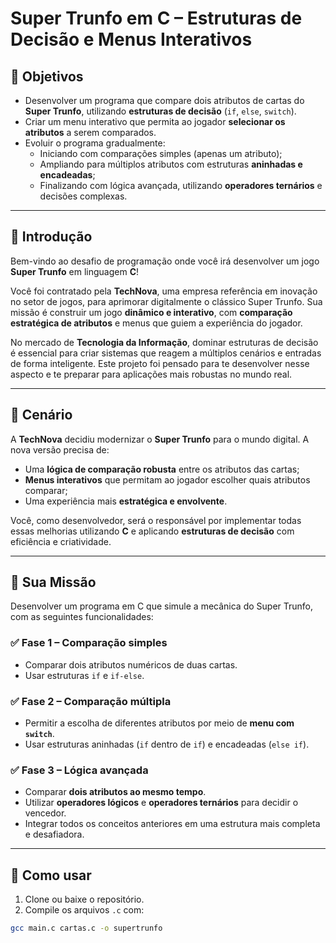 # Super Trunfo em C – Estruturas de Decisão e Menus Interativos

## 🎯 Objetivos

- Desenvolver um programa que compare dois atributos de cartas do **Super Trunfo**, utilizando **estruturas de decisão** (`if`, `else`, `switch`).
- Criar um menu interativo que permita ao jogador **selecionar os atributos** a serem comparados.
- Evoluir o programa gradualmente:
  - Iniciando com comparações simples (apenas um atributo);
  - Ampliando para múltiplos atributos com estruturas **aninhadas e encadeadas**;
  - Finalizando com lógica avançada, utilizando **operadores ternários** e decisões complexas.

---

## 📘 Introdução

Bem-vindo ao desafio de programação onde você irá desenvolver um jogo **Super Trunfo** em linguagem **C**!

Você foi contratado pela **TechNova**, uma empresa referência em inovação no setor de jogos, para aprimorar digitalmente o clássico Super Trunfo. Sua missão é construir um jogo **dinâmico e interativo**, com **comparação estratégica de atributos** e menus que guiem a experiência do jogador.

No mercado de **Tecnologia da Informação**, dominar estruturas de decisão é essencial para criar sistemas que reagem a múltiplos cenários e entradas de forma inteligente. Este projeto foi pensado para te desenvolver nesse aspecto e te preparar para aplicações mais robustas no mundo real.

---

## 🧪 Cenário

A **TechNova** decidiu modernizar o **Super Trunfo** para o mundo digital. A nova versão precisa de:

- Uma **lógica de comparação robusta** entre os atributos das cartas;
- **Menus interativos** que permitam ao jogador escolher quais atributos comparar;
- Uma experiência mais **estratégica e envolvente**.

Você, como desenvolvedor, será o responsável por implementar todas essas melhorias utilizando **C** e aplicando **estruturas de decisão** com eficiência e criatividade.

---

## 🧭 Sua Missão

Desenvolver um programa em C que simule a mecânica do Super Trunfo, com as seguintes funcionalidades:

### ✅ Fase 1 – Comparação simples
- Comparar dois atributos numéricos de duas cartas.
- Usar estruturas `if` e `if-else`.

### ✅ Fase 2 – Comparação múltipla
- Permitir a escolha de diferentes atributos por meio de **menu com `switch`**.
- Usar estruturas aninhadas (`if` dentro de `if`) e encadeadas (`else if`).

### ✅ Fase 3 – Lógica avançada
- Comparar **dois atributos ao mesmo tempo**.
- Utilizar **operadores lógicos** e **operadores ternários** para decidir o vencedor.
- Integrar todos os conceitos anteriores em uma estrutura mais completa e desafiadora.

---

## 🚀 Como usar

1. Clone ou baixe o repositório.
2. Compile os arquivos `.c` com:

```bash
gcc main.c cartas.c -o supertrunfo
